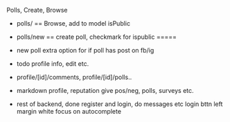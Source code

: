 Polls, Create, Browse
- polls/ == Browse, add to model isPublic 
- polls/new == create poll, checkmark for ispublic =====
- new poll extra option for if poll has post on fb/ig

- todo profile info, edit etc.
 - profile/[id]/comments, profile/[id]/polls..
- markdown profile, reputation give pos/neg, polls, surveys etc.

- rest of backend, done register and login, do messages etc
login bttn left margin
white focus on autocomplete